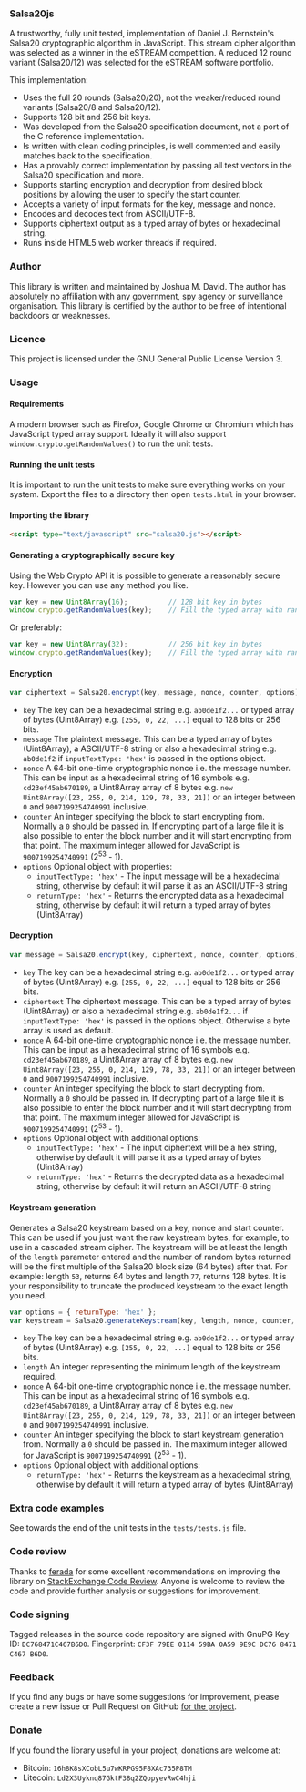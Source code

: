 ### Salsa20js

A trustworthy, fully unit tested, implementation of Daniel J. Bernstein's Salsa20 cryptographic algorithm in JavaScript. 
This stream cipher algorithm was selected as a winner in the eSTREAM competition. A reduced 12 round variant (Salsa20/12) 
was selected for the eSTREAM software portfolio.

This implementation:

* Uses the full 20 rounds (Salsa20/20), not the weaker/reduced round variants (Salsa20/8 and Salsa20/12).
* Supports 128 bit and 256 bit keys.
* Was developed from the Salsa20 specification document, not a port of the C reference implementation.
* Is written with clean coding principles, is well commented and easily matches back to the specification.
* Has a provably correct implementation by passing all test vectors in the Salsa20 specification and more.
* Supports starting encryption and decryption from desired block positions by allowing the user to specify the start counter.
* Accepts a variety of input formats for the key, message and nonce. 
* Encodes and decodes text from ASCII/UTF-8.
* Supports ciphertext output as a typed array of bytes or hexadecimal string.
* Runs inside HTML5 web worker threads if required.

### Author

This library is written and maintained by Joshua M. David. The author has absolutely no affiliation with any government, 
spy agency or surveillance organisation. This library is certified by the author to be free of intentional backdoors or weaknesses.

### Licence

This project is licensed under the GNU General Public License Version 3.

### Usage
#### Requirements

A modern browser such as Firefox, Google Chrome or Chromium which has JavaScript typed array support. Ideally it will 
also support `window.crypto.getRandomValues()` to run the unit tests.

#### Running the unit tests

It is important to run the unit tests to make sure everything works on your system. Export the files to a directory then open `tests.html` in your browser.

#### Importing the library

```HTML
<script type="text/javascript" src="salsa20.js"></script>
```

#### Generating a cryptographically secure key

Using the Web Crypto API it is possible to generate a reasonably secure key. However you can use any method you like.

```JavaScript
var key = new Uint8Array(16);          // 128 bit key in bytes
window.crypto.getRandomValues(key);    // Fill the typed array with random bytes from the Web Crypto API
```

Or preferably:

```JavaScript
var key = new Uint8Array(32);          // 256 bit key in bytes
window.crypto.getRandomValues(key);    // Fill the typed array with random bytes from the Web Crypto API
```

#### Encryption

```JavaScript
var ciphertext = Salsa20.encrypt(key, message, nonce, counter, options);
```

* `key` The key can be a hexadecimal string e.g. `ab0de1f2...` or typed array of bytes (Uint8Array) e.g. `[255, 0, 22, ...]` equal to 128 bits or 256 bits.
* `message` The plaintext message. This can be a typed array of bytes (Uint8Array), a ASCII/UTF-8 string or also a hexadecimal string e.g. `ab0de1f2` if `inputTextType: 'hex'` is passed in the options object.
* `nonce` A 64-bit one-time cryptographic nonce i.e. the message number. This can be input as a hexadecimal string of 16 symbols e.g. `cd23ef45ab670189`, a Uint8Array array of 8 bytes e.g. `new Uint8Array([23, 255, 0, 214, 129, 78, 33, 21])` or an integer between `0` and `9007199254740991` inclusive.
* `counter` An integer specifying the block to start encrypting from. Normally a `0` should be passed in. If encrypting part of a large file it is also possible to enter the block number and it will start encrypting from that point. The maximum integer allowed for JavaScript is `9007199254740991` (2<sup>53</sup> - 1).
* `options` Optional object with properties:
    * `inputTextType: 'hex'` - The input message will be a hexadecimal string, otherwise by default it will parse it as an ASCII/UTF-8 string
    * `returnType: 'hex'` - Returns the encrypted data as a hexadecimal string, otherwise by default it will return a typed array of bytes (Uint8Array)

#### Decryption

```JavaScript
var message = Salsa20.encrypt(key, ciphertext, nonce, counter, options);
```

* `key` The key can be a hexadecimal string e.g. `ab0de1f2...` or typed array of bytes (Uint8Array) e.g. `[255, 0, 22, ...]` equal to 128 bits or 256 bits.
* `ciphertext` The ciphertext message. This can be a typed array of bytes (Uint8Array) or also a hexadecimal string e.g. `ab0de1f2...` if `inputTextType: 'hex'` is passed in the options object. Otherwise a byte array is used as default.
* `nonce` A 64-bit one-time cryptographic nonce i.e. the message number. This can be input as a hexadecimal string of 16 symbols e.g. `cd23ef45ab670189`, a Uint8Array array of 8 bytes e.g. `new Uint8Array([23, 255, 0, 214, 129, 78, 33, 21])` or an integer between `0` and `9007199254740991` inclusive.
* `counter` An integer specifying the block to start decrypting from. Normally a `0` should be passed in. If decrypting part of a large file it is also possible to enter the block number and it will start decrypting from that point. The maximum integer allowed for JavaScript is `9007199254740991` (2<sup>53</sup> - 1).
* `options` Optional object with additional options:
	* `inputTextType: 'hex'` - The input ciphertext will be a hex string, otherwise by default it will parse it as a typed array of bytes (Uint8Array)
    * `returnType: 'hex'` - Returns the decrypted data as a hexadecimal string, otherwise by default it will return an ASCII/UTF-8 string

#### Keystream generation

Generates a Salsa20 keystream based on a key, nonce and start counter. This can be used if you just want the raw keystream bytes, for example, to use in a cascaded stream cipher. The keystream will be at least the length of the `length` parameter entered and the number of random bytes returned will be the first multiple of the Salsa20 block size (64 bytes) after that. For example: length `53`, returns 64 bytes and length `77`, returns 128 bytes. It is your responsibility to truncate the produced keystream to the exact length you need.

```JavaScript
var options = { returnType: 'hex' };
var keystream = Salsa20.generateKeystream(key, length, nonce, counter, options);
```

* `key` The key can be a hexadecimal string e.g. `ab0de1f2...` or typed array of bytes (Uint8Array) e.g. `[255, 0, 22, ...]` equal to 128 bits or 256 bits.
* `length` An integer representing the minimum length of the keystream required.
* `nonce` A 64-bit one-time cryptographic nonce i.e. the message number. This can be input as a hexadecimal string of 16 symbols e.g. `cd23ef45ab670189`, a Uint8Array array of 8 bytes e.g. `new Uint8Array([23, 255, 0, 214, 129, 78, 33, 21])` or an integer between `0` and `9007199254740991` inclusive.
* `counter` An integer specifying the block to start keystream generation from. Normally a `0` should be passed in. The maximum integer allowed for JavaScript is `9007199254740991` (2<sup>53</sup> - 1).
* `options` Optional object with additional options:
    * `returnType: 'hex'` - Returns the keystream as a hexadecimal string, otherwise by default it will return a typed array of bytes (Uint8Array)

### Extra code examples

See towards the end of the unit tests in the `tests/tests.js` file.

### Code review

Thanks to [ferada](https://codereview.stackexchange.com/users/54571/ferada) for some excellent recommendations on improving the library on [StackExchange Code Review](https://codereview.stackexchange.com/q/80017). Anyone is welcome to review the code and provide further analysis or suggestions for improvement.

### Code signing

Tagged releases in the source code repository are signed with GnuPG Key ID: `DC768471C467B6D0`. Fingerprint: `CF3F 79EE 0114 59BA 0A59 9E9C DC76 8471 C467 B6D0`.

### Feedback 

If you find any bugs or have some suggestions for improvement, please create a new issue or Pull Request on GitHub [for the project](https://github.com/salsa20js/salsa20js/issues).

### Donate

If you found the library useful in your project, donations are welcome at:

* Bitcoin: `16h8K8sXCobL5u7wKRPG95F8XAc735P8TM`
* Litecoin: `Ld2X3Uyknq87GktF38q2ZQopyevRwC4hji`